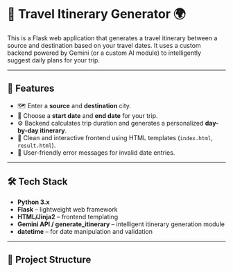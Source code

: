 # 🧳 Travel Itinerary Generator 🌍

This is a Flask web application that generates a travel itinerary between a source and destination based on your travel dates. It uses a custom backend powered by Gemini (or a custom AI module) to intelligently suggest daily plans for your trip.

---

## 🚀 Features

- 🗺️ Enter a **source** and **destination** city.
- 📅 Choose a **start date** and **end date** for your trip.
- ⚙️ Backend calculates trip duration and generates a personalized **day-by-day itinerary**.
- 📄 Clean and interactive frontend using HTML templates (`index.html`, `result.html`).
- 💬 User-friendly error messages for invalid date entries.

---

## 🛠️ Tech Stack

- **Python 3.x**
- **Flask** – lightweight web framework
- **HTML/Jinja2** – frontend templating
- **Gemini API / generate_itinerary** – intelligent itinerary generation module
- **datetime** – for date manipulation and validation

---

## 📁 Project Structure

